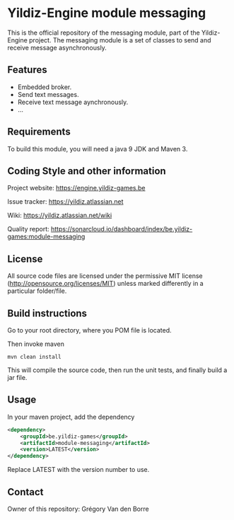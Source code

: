 # Yildiz-Engine module messaging

This is the official repository of the messaging module, part of the Yildiz-Engine project.
The messaging module is a set of classes to send and receive message asynchronously.

## Features

* Embedded broker.
* Send text messages.
* Receive text message aynchronously.
* ...

## Requirements

To build this module, you will need a java 9 JDK and Maven 3.

## Coding Style and other information

Project website:
https://engine.yildiz-games.be

Issue tracker:
https://yildiz.atlassian.net

Wiki:
https://yildiz.atlassian.net/wiki

Quality report:
https://sonarcloud.io/dashboard/index/be.yildiz-games:module-messaging

## License

All source code files are licensed under the permissive MIT license
(http://opensource.org/licenses/MIT) unless marked differently in a particular folder/file.

## Build instructions

Go to your root directory, where you POM file is located.

Then invoke maven

	mvn clean install

This will compile the source code, then run the unit tests, and finally build a jar file.

## Usage

In your maven project, add the dependency

```xml
<dependency>
    <groupId>be.yildiz-games</groupId>
    <artifactId>module-messaging</artifactId>
    <version>LATEST</version>
</dependency>
```

Replace LATEST with the version number to use.

## Contact
Owner of this repository: Grégory Van den Borre
